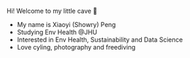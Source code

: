 Hi! Welcome to my little cave 👋

- My name is Xiaoyi (Showry) Peng
- Studying Env Health @JHU 
- Interested in Env Health, Sustainability and Data Science 
- Love cyling, photography and freediving

